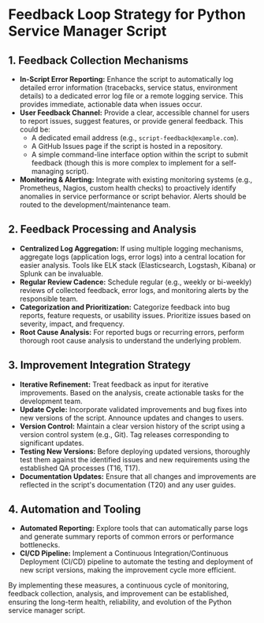# Feedback Loop Strategy for Python Service Manager Script

## 1. Feedback Collection Mechanisms

*   **In-Script Error Reporting:** Enhance the script to automatically log detailed error information (tracebacks, service status, environment details) to a dedicated error log file or a remote logging service. This provides immediate, actionable data when issues occur.
*   **User Feedback Channel:** Provide a clear, accessible channel for users to report issues, suggest features, or provide general feedback. This could be:
    *   A dedicated email address (e.g., `script-feedback@example.com`).
    *   A GitHub Issues page if the script is hosted in a repository.
    *   A simple command-line interface option within the script to submit feedback (though this is more complex to implement for a self-managing script).
*   **Monitoring & Alerting:** Integrate with existing monitoring systems (e.g., Prometheus, Nagios, custom health checks) to proactively identify anomalies in service performance or script behavior. Alerts should be routed to the development/maintenance team.

## 2. Feedback Processing and Analysis

*   **Centralized Log Aggregation:** If using multiple logging mechanisms, aggregate logs (application logs, error logs) into a central location for easier analysis. Tools like ELK stack (Elasticsearch, Logstash, Kibana) or Splunk can be invaluable.
*   **Regular Review Cadence:** Schedule regular (e.g., weekly or bi-weekly) reviews of collected feedback, error logs, and monitoring alerts by the responsible team.
*   **Categorization and Prioritization:** Categorize feedback into bug reports, feature requests, or usability issues. Prioritize issues based on severity, impact, and frequency.
*   **Root Cause Analysis:** For reported bugs or recurring errors, perform thorough root cause analysis to understand the underlying problem.

## 3. Improvement Integration Strategy

*   **Iterative Refinement:** Treat feedback as input for iterative improvements. Based on the analysis, create actionable tasks for the development team.
*   **Update Cycle:** Incorporate validated improvements and bug fixes into new versions of the script. Announce updates and changes to users.
*   **Version Control:** Maintain a clear version history of the script using a version control system (e.g., Git). Tag releases corresponding to significant updates.
*   **Testing New Versions:** Before deploying updated versions, thoroughly test them against the identified issues and new requirements using the established QA processes (T16, T17).
*   **Documentation Updates:** Ensure that all changes and improvements are reflected in the script's documentation (T20) and any user guides.

## 4. Automation and Tooling

*   **Automated Reporting:** Explore tools that can automatically parse logs and generate summary reports of common errors or performance bottlenecks.
*   **CI/CD Pipeline:** Implement a Continuous Integration/Continuous Deployment (CI/CD) pipeline to automate the testing and deployment of new script versions, making the improvement cycle more efficient.

By implementing these measures, a continuous cycle of monitoring, feedback collection, analysis, and improvement can be established, ensuring the long-term health, reliability, and evolution of the Python service manager script.
